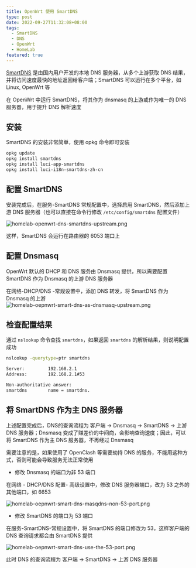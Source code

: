 ```yaml
---
title: OpenWrt 使用 SmartDNS
type: post
date: 2022-09-27T11:32:08+08:00
tags:
  - SmartDNS
  - DNS
  - OpenWrt
  - HomeLab
featured: true
---
```


[SmartDNS](https://pymumu.github.io/smartdns/) 是由国内用户开发的本地 DNS 服务器，从多个上游获取 DNS 结果，并将访问速度最快的地址返回给客户端；SmartDNS 可以运行在多个平台，如 Linux, OpenWrt 等

在 OpenWrt 中运行 SmartDNS，将其作为 dnsmasq 的上游或作为唯一的 DNS 服务器，用于提升 DNS 解析速度

## 安装

SmartDNS 的安装非常简单，使用 opkg 命令即可安装

```bash
opkg update
opkg install smartdns
opkg install luci-app-smartdns
opkg install luci-i18n-smartdns-zh-cn
```

## 配置 SmartDNS

安装完成后，在服务-SmartDNS 常规配置中，选择启用 SmartDNS，然后添加上游 DNS 服务器（也可以直接在命令行修改 `/etc/config/smartdns` 配置文件）

![homelab-openwrt-dns-smartdns-upstream.png](https://img.hellowood.dev/picture/homelab-openwrt-dns-smartdns-upstream.png)

这样，SmartDNS 会运行在路由器的 6053 端口上

## 配置 Dnsmasq

OpenWrt 默认的 DHCP 和 DNS 服务由 Dnsmasq 提供，所以需要配置 SmartDNS 作为 Dnsmasq 的上游 DNS 服务器

在网络-DHCP/DNS -常规设置中，添加 DNS 转发，将 SmartDNS 作为 Dnsmasq 的上游
![homelab-oepnwrt-smart-dns-as-dnsmasq-upstream.png](https://img.hellowood.dev/picture/homelab-oepnwrt-smart-dns-as-dnsmasq-upstream.png)

## 检查配置结果

通过 `nslookup` 命令查找 `smartdns`，如果返回 `smartdns` 的解析结果，则说明配置成功

```bash
nslookup -querytype=ptr smartdns

Server:         192.168.2.1
Address:        192.168.2.1#53

Non-authoritative answer:
smartdns        name = smartdns.
```

## 将 SmartDNS 作为主 DNS 服务器

上述配置完成后，DNS的查询流程为 客户端 -> Dnsmasq -> SmartDNS -> 上游 DNS 服务器；Dnsmasq 变成了赚差价的中间商，会影响查询速度；因此，可以将 SmartDNS 作为主 DNS 服务器，不再经过 Dnsmasq

需要注意的是，如果使用了 OpenClash 等需要劫持 DNS 的服务，不能用这种方式，否则可能会导致服务无法正常使用

- 修改 Dnsmasq 的端口为非 53 端口

在网络 - DHCP/DNS 配置- 高级设置中，修改 DNS 服务器端口，改为 53 之外的其他端口，如 6653

![homelab-oepnwrt-smart-dns-masqdns-non-53-port.png](https://img.hellowood.dev/picture/homelab-oepnwrt-smart-dns-masqdns-non-53-port.png)

- 修改 SmartDNS 的端口为 53 端口

在服务-SmartDNS-常规设置中，将 SmartDNS 的端口修改为 53，这样客户端的 DNS 查询请求都会由 SmartDNS 提供

![homelab-oepnwrt-smart-dns-use-the-53-port.png](https://img.hellowood.dev/picture/homelab-oepnwrt-smart-dns-use-the-53-port.png)

此时 DNS 的查询流程为 客户端 -> SmartDNS -> 上游 DNS 服务器
